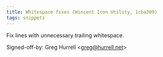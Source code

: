 ```yaml
---
title: Whitespace fixes (Wincent Icon Utility, 1cba309)
tags: snippets
---
```


Fix lines with unnecessary trailing whitespace.

Signed-off-by: Greg Hurrell &lt;greg@hurrell.net&gt;
